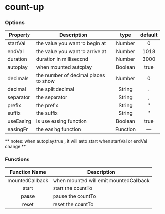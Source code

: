 # count-up
<!-- 说明： -->
<!-- demo-block 组件即为.vuepress/components/base/codeBox文件，vuepress会默认把它b析为`demo-block`组件;  title为代码示例标题；description为代码示例说明；onlineLink为在线运行配置的网址 -->
<!-- highlight-code为引入的第三方代码高亮组件，里面包裹的就是上面示例组件的代码 -->

<demo-block 
title="示例"
 description="els-count-up是一个无依赖的轻量级 vue 组件，可以自己覆盖 easingFn。可以设置 startVal 和 endVal ，它会自动判断加计数或减计数。它支持vue-ssr。它是从 countUp.js 中学习的；">
  <els-count-up  :endVal="520520520" ></els-count-up>
  <els-count-up  :endVal="1000" :startVal="1080" :duration='10000'></els-count-up>
  <highlight-code slot="highlight" lang="vue">
    <template>
       <els-count-up  :endVal="123456781" ></els-count-up>
    </template>
  </highlight-code>
</demo-block>

### Options
|    Property    |    Description   |   type   |	default	|
| -----------------  | ---------------- | :--------: | :----------: |
| startVal       | the value you want to begin at |Number| 0 |
| endVal         | the value you want to arrive at |Number | 1018 |
| duration  | duration in millisecond | Number | 3000 |
| autoplay     | when mounted autoplay | Boolean | true |
| decimals     | the number of decimal places to show | Number | 0 |
| decimal     | the split decimal | String | . |
| separator     | the separator | String | , |
| prefix     | the prefix | String | '' |
| suffix     | the suffix | String | '' |
| useEasing     | is use easing function | Boolean | true |
| easingFn     | the easing function | Function | — |

** notes: when autoplay:true , it will auto start when startVal or endVal change **


### Functions
| Function Name | Description   |
| :--------:   | -----  |
|    mountedCallback    |  when mounted will emit  mountedCallback  |
|    start    |  start the countTo  |
|    pause   |  pause  the countTo |
|    reset    |  reset  the countTo |

<start/>